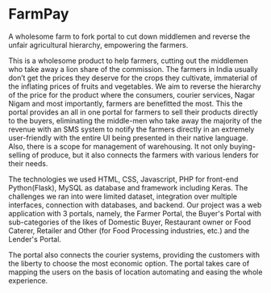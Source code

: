 # FarmPay
A wholesome farm to fork portal to cut down middlemen and reverse the unfair agricultural hierarchy, empowering the farmers.

This is a wholesome product to help farmers, cutting out the middlemen who take away a lion share of the commission. The farmers in India usually don’t get the prices they deserve for the crops they cultivate, immaterial of the inflating prices of fruits and vegetables. We aim to reverse the hierarchy of the price for the product where the consumers, courier services, Nagar Nigam and most importantly, farmers are benefitted the most. This the portal provides an all in one portal for farmers to sell their products directly to the buyers, eliminating the middle-men who take away the majority of the revenue with an SMS system to notify the farmers directly in an extremely user-friendly with the entire UI being presented in their native language. Also, there is a scope for management of warehousing. It not only buying-selling of produce, but it also connects the farmers with various lenders for their needs. 

The technologies we used HTML, CSS, Javascript, PHP for front-end Python(Flask), MySQL as database and framework including Keras. The challenges we ran into were limited dataset, integration over multiple interfaces, connection with databases, and backend. Our project was a web application with 3 portals, namely, the Farmer Portal, the Buyer\'s Portal with sub-categories of the likes of Domestic Buyer, Restaurant owner or Food Caterer, Retailer and Other (for Food Processing industries, etc.) and the Lender\'s Portal.

The portal also connects the courier systems, providing the customers with the liberty to choose the most economic option. The portal takes care of mapping the users on the basis of location automating and easing the whole experience.
